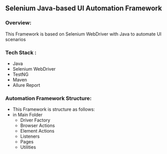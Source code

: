 ## Selenium Java-based UI Automation Framework

### Overview:
This Framework is based on Selenium WebDriver with Java to automate UI scenarios

### Tech Stack :
- Java
- Selenium WebDriver
- TestNG
- Maven
- Allure Report

### Automation Framework Structure: 
- This Framework is structure as follows:
 - in Main Folder 
   - Driver Factory
   - Browser Actions
   - Element Actions
   - Listeners
   - Pages
   - Utilities